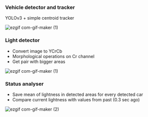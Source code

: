 
### Vehicle detector and tracker

YOLOv3 + simple centroid tracker

![ezgif com-gif-maker (1)](https://user-images.githubusercontent.com/27694775/111885964-f2d7bc80-89db-11eb-954c-e72c6fb6a7c0.gif)

### Light detector
+ Convert image to YCrCb
+ Morphological operations on Cr channel
+ Get pair with bigger areas 

![ezgif com-gif-maker (1)](https://user-images.githubusercontent.com/27694775/111885671-5103a000-89da-11eb-80ad-e6875c2ac145.gif)

### Status analyser
+ Save mean of lightness in detected areas for every detected car
+ Compare current lightness with values from past (0.3 sec ago)

![ezgif com-gif-maker (2)](https://user-images.githubusercontent.com/27694775/111886169-43034e80-89dd-11eb-9a47-1411c00a485f.gif)

